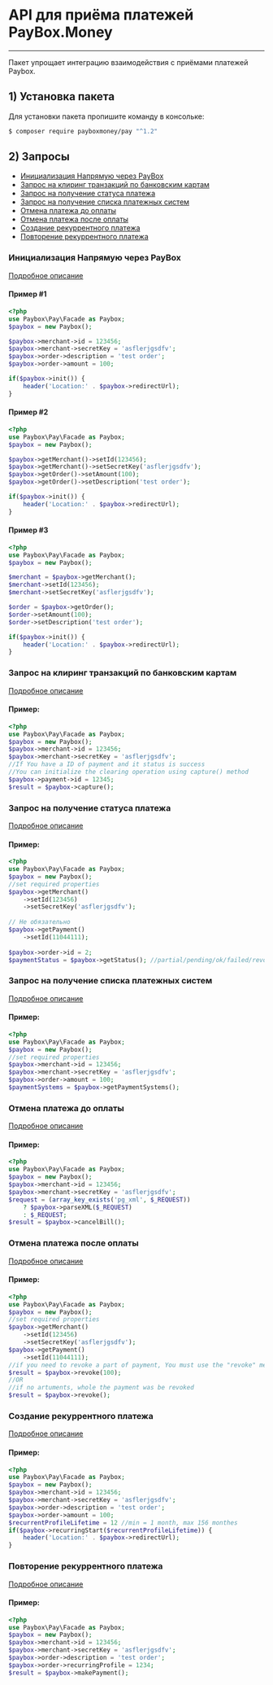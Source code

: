 # API для приёма платежей PayBox.Money
___
Пакет упрощает интеграцию взаимодействия с приёмами платежей Paybox.

## 1) Установка пакета

Для установки пакета пропишите команду в консольке:

```sh
$ composer require payboxmoney/pay "^1.2"
```


## 2) Запросы
  - [Инициализация Напрямую через PayBox](#Инициализация-Напрямую-через-PayBox)
  - [Запрос на клиринг транзакций по банковским картам](#Запрос-на-клиринг-транзакций-по-банковским-картам)
  - [Запрос на получение статуса платежа](#Запрос-на-получение-статуса-платежа)
  - [Запрос на получение списка платежных систем](#Запрос-на-получение-списка-платежных-систем)
  - [Отмена платежа до оплаты](#Отмена-платежа-до-оплаты)
  - [Отмена платежа после оплаты](#Отмена-платежа-после-оплаты)
  - [Создание рекуррентного платежа](#Создание-рекуррентного-платежа)
  - [Повторение рекуррентного платежа](#Повторение-рекуррентного-платежа)

### Инициализация Напрямую через PayBox

[Подробное описание](https://paybox.money/docs/ru/pay-in/3.3#tag/Inicializaciya-Napryamuyu-cherez-PayBox)

#### Пример #1
~~~php
<?php
use Paybox\Pay\Facade as Paybox;
$paybox = new Paybox();

$paybox->merchant->id = 123456;
$paybox->merchant->secretKey = 'asflerjgsdfv';
$paybox->order->description = 'test order';
$paybox->order->amount = 100;

if($paybox->init()) {
    header('Location:' . $paybox->redirectUrl);
}
~~~

#### Пример #2
~~~php
<?php
use Paybox\Pay\Facade as Paybox;
$paybox = new Paybox();

$paybox->getMerchant()->setId(123456);
$paybox->getMerchant()->setSecretKey('asflerjgsdfv');
$paybox->getOrder()->setAmount(100);
$paybox->getOrder()->setDescription('test order');

if($paybox->init()) {
    header('Location:' . $paybox->redirectUrl);
}
~~~

#### Пример #3
~~~php
<?php
use Paybox\Pay\Facade as Paybox;
$paybox = new Paybox();

$merchant = $paybox->getMerchant();
$merchant->setId(123456);
$merchant->setSecretKey('asflerjgsdfv');

$order = $paybox->getOrder();
$order->setAmount(100);
$order->setDescription('test order');

if($paybox->init()) {
    header('Location:' . $paybox->redirectUrl);
}
~~~

### Запрос на клиринг транзакций по банковским картам

[Подробное описание](https://paybox.money/docs/ru/pay-in/3.3#tag/Vspomogatelnye-zaprosy/paths/~1do_capture.php/post)

#### Пример:
~~~php
<?php
use Paybox\Pay\Facade as Paybox;
$paybox = new Paybox();
$paybox->merchant->id = 123456;
$paybox->merchant->secretKey = 'asflerjgsdfv';
//If You have a ID of payment and it status is success
//You can initialize the clearing operation using capture() method
$paybox->payment->id = 12345;
$result = $paybox->capture();
~~~


### Запрос на получение статуса платежа

[Подробное описание](https://paybox.money/docs/ru/pay-in/3.3#tag/Vspomogatelnye-zaprosy/paths/~1get_status.php/post)

#### Пример:
~~~php
<?php
use Paybox\Pay\Facade as Paybox;
$paybox = new Paybox();
//set required properties
$paybox->getMerchant()
    ->setId(123456)
    ->setSecretKey('asflerjgsdfv');
    
// Не обязательно
$paybox->getPayment()
    ->setId(11044111);
    
$paybox->order->id = 2;
$paymentStatus = $paybox->getStatus(); //partial/pending/ok/failed/revoked/incomplete
~~~

### Запрос на получение списка платежных систем

[Подробное описание](https://paybox.money/docs/ru/pay-in/3.3#tag/Vspomogatelnye-zaprosy/paths/~1ps_list.php/post)

#### Пример:
~~~php
<?php
use Paybox\Pay\Facade as Paybox;
$paybox = new Paybox();
//set required properties
$paybox->merchant->id = 123456;
$paybox->merchant->secretKey = 'asflerjgsdfv';
$paybox->order->amount = 100;
$paymentSystems = $paybox->getPaymentSystems();
~~~

### Отмена платежа до оплаты

[Подробное описание](https://paybox.money/docs/ru/pay-in/3.3#tag/Vspomogatelnye-zaprosy/paths/~1cancel.php/post)

#### Пример:
~~~php
<?php
use Paybox\Pay\Facade as Paybox;
$paybox = new Paybox();
$paybox->merchant->id = 123456;
$paybox->merchant->secretKey = 'asflerjgsdfv';
$request = (array_key_exists('pg_xml', $_REQUEST))
    ? $paybox->parseXML($_REQUEST)
    : $_REQUEST;
$result = $paybox->cancelBill();
~~~

### Отмена платежа после оплаты

[Подробное описание](https://paybox.money/docs/ru/pay-in/3.3#tag/Vspomogatelnye-zaprosy/paths/~1revoke.php/post)

#### Пример:
~~~php
<?php
use Paybox\Pay\Facade as Paybox;
$paybox = new Paybox();
//set required properties
$paybox->getMerchant()
    ->setId(123456)
    ->setSecretKey('asflerjgsdfv');
$paybox->getPayment()
    ->setId(11044111);
//if you need to revoke a part of payment, You must use the "revoke" method with a argument
$result = $paybox->revoke(100);
//OR
//if no artuments, whole the payment was be revoked
$result = $paybox->revoke();
~~~

### Создание рекуррентного платежа

[Подробное описание](https://paybox.money/docs/ru/pay-in/3.3#tag/Rekurrentnyj-platezh)

#### Пример:
~~~php
<?php
use Paybox\Pay\Facade as Paybox;
$paybox = new Paybox();
$paybox->merchant->id = 123456;
$paybox->merchant->secretKey = 'asflerjgsdfv';
$paybox->order->description = 'test order';
$paybox->order->amount = 100;
$recurrentProfileLifetime = 12 //min = 1 month, max 156 monthes
if($paybox->recurringStart($recurrentProfileLifetime)) {
    header('Location:' . $paybox->redirectUrl);
}
~~~

### Повторение рекуррентного платежа

[Подробное описание](https://paybox.money/docs/ru/pay-in/3.3#tag/Rekurrentnyj-platezh/paths/~1make_recurring_payment.php/post)

#### Пример:
~~~php
<?php
use Paybox\Pay\Facade as Paybox;
$paybox = new Paybox();
$paybox->merchant->id = 123456;
$paybox->merchant->secretKey = 'asflerjgsdfv';
$paybox->order->description = 'test order';
$paybox->order->recurringProfile = 1234;
$result = $paybox->makePayment();
~~~
